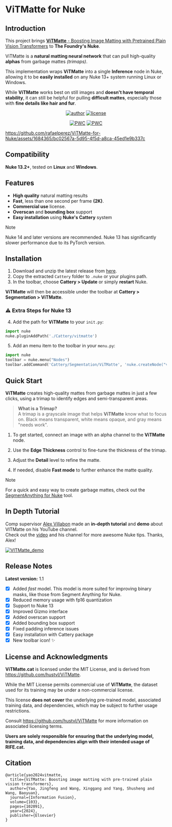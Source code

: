 # ViTMatte for Nuke 

## Introduction

This project brings [**ViTMatte** - Boosting Image Matting with Pretrained Plain Vision Transformers](https://img.shields.io/badge/arxiv-paper-orange) to **The Foundry's Nuke**.

ViTMatte is a **natural matting neural network** that can pull high-quality **alphas** from garbage mattes *(trimaps)*. 

This implementation wraps **ViTMatte** into a single **Inference** node in Nuke, allowing it to be **easily installed** on any Nuke 13+ system running Linux or Windows.  

While **ViTMatte** works best on still images and **doesn't have temporal stability**, it can still be helpful for pulling **difficult mattes**, especially those with **fine details like hair and fur**.

<div align="center">

[![author](https://img.shields.io/badge/by:_Rafael_Silva-red?logo=linkedin&logoColor=white)](https://www.linkedin.com/in/rafael-silva-ba166513/)
[![license](https://img.shields.io/badge/license-MIT-blue)](LICENSE)

[![PWC](https://img.shields.io/endpoint.svg?url=https://paperswithcode.com/badge/vitmatte-boosting-image-matting-with/image-matting-on-composition-1k-1)](https://paperswithcode.com/sota/image-matting-on-composition-1k-1?p=vitmatte-boosting-image-matting-with)
[![PWC](https://img.shields.io/endpoint.svg?url=https://paperswithcode.com/badge/vitmatte-boosting-image-matting-with/image-matting-on-distinctions-646)](https://paperswithcode.com/sota/image-matting-on-distinctions-646?p=vitmatte-boosting-image-matting-with)

</div>

https://github.com/rafaelperez/ViTMatte-for-Nuke/assets/1684365/bc02567a-5d95-4f5d-a8ca-45ed1e9b337c

## Compatibility

**Nuke 13.2+**, tested on **Linux** and **Windows**.

## Features

- **High quality** natural matting results
- **Fast**, less than one second per frame **(2K)**.
- **Commercial use** license.
- **Overscan** and **bounding box** support
- **Easy installation** using **Nuke's Cattery** system

> [!NOTE]
> Nuke 14 and later versions are recommended. Nuke 13 has significantly slower performance due to its PyTorch version.

## Installation

1. Download and unzip the latest release from [here](https://github.com/rafaelperez/ViTMatte-for-Nuke/releases).
2. Copy the extracted `Cattery` folder to `.nuke` or your plugins path.
3. In the toolbar, choose **Cattery > Update** or simply **restart** Nuke.

**ViTMatte** will then be accessible under the toolbar at **Cattery > Segmentation > ViTMatte**.

### ⚠️ Extra Steps for Nuke 13

4. Add the path for **ViTMatte** to your `init.py`:
``` py
import nuke
nuke.pluginAddPath('./Cattery/vitmatte')
```

5. Add an menu item to the toolbar in your `menu.py`:

``` py
import nuke
toolbar = nuke.menu("Nodes")
toolbar.addCommand('Cattery/Segmentation/ViTMatte', 'nuke.createNode("vitmatte")', icon="vitmatte.png")
```
## Quick Start

**ViTMatte** creates high-quality mattes from garbage mattes in just a few clicks, using a trimap to identify edges and semi-transparent areas.

> **What is a Trimap?**  
> A trimap is a grayscale image that helps **ViTMatte** know what to focus on. Black means transparent, white means opaque, and gray means "needs work".

1. To get started, connect an image with an alpha channel to the **ViTMatte** node.

2. Use the **Edge Thickness** control to fine-tune the thickness of the trimap.

3. Adjust the **Detail** level to refine the matte.

4. If needed, disable **Fast mode** to further enhance the matte quality.

> [!NOTE]
> For a quick and easy way to create garbage mattes, check out the [SegmentAnything for Nuke](https://github.com/rafaelperez/Segment-Anything-for-Nuke) tool.


## In Depth Tutorial

Comp supervisor [Alex Villabon](https://www.linkedin.com/in/avillabon/) made an **in-depth tutorial** and **demo** about VITMatte on his YouTube channel.  
Check out the [video](https://www.youtube.com/watch?v=w9sZdtiwuFE) and his channel for more awesome Nuke tips. Thanks, Alex!

[![VITMatte_demo](https://github.com/user-attachments/assets/7e729c61-7ce3-44f8-8e15-2e9465aac211)](https://www.youtube.com/watch?v=w9sZdtiwuFE
)

## Release Notes

**Latest version:** 1.1

- [x] Added *fast* model. This model is more suited for improving binary masks, like those from Segment Anything for Nuke.
- [x] Reduced memory usage with fp16 quantization
- [x] Support to Nuke 13
- [x] Improved Gizmo interface
- [x] Added overscan support
- [x] Added bounding box support
- [x] Fixed padding inference issues
- [x] Easy installation with Cattery package
- [x] New toolbar icon! ✨

## License and Acknowledgments

**ViTMatte.cat** is licensed under the MIT License, and is derived from https://github.com/hustvl/ViTMatte.

While the MIT License permits commercial use of **ViTMatte**, the dataset used for its training may be under a non-commercial license.

This license **does not cover** the underlying pre-trained model, associated training data, and dependencies, which may be subject to further usage restrictions.

Consult https://github.com/hustvl/ViTMatte for more information on associated licensing terms.

**Users are solely responsible for ensuring that the underlying model, training data, and dependencies align with their intended usage of RIFE.cat.**

## Citation

```
@article{yao2024vitmatte,
  title={ViTMatte: Boosting image matting with pre-trained plain vision transformers},
  author={Yao, Jingfeng and Wang, Xinggang and Yang, Shusheng and Wang, Baoyuan},
  journal={Information Fusion},
  volume={103},
  pages={102091},
  year={2024},
  publisher={Elsevier}
}
```
